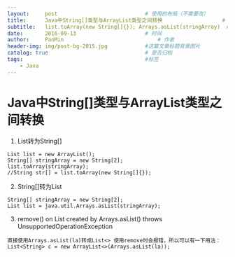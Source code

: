 ```yaml
---
layout:     post                            # 使用的布局（不需要改）
title:      Java中String[]类型与ArrayList类型之间转换                   # 标题
subtitle:   list.toArray(new String[]{}); Arrays.asList(stringArray)  #副标题
date:       2016-09-13                      # 时间
author:     PanMin                              # 作者
header-img: img/post-bg-2015.jpg            #这篇文章标题背景图片
catalog: true                               # 是否归档
tags:                                       #标签
    - Java
---
```



# Java中String[]类型与ArrayList类型之间转换

1. List转为String[]
```
List list = new ArrayList();
String[] stringArray = new String[2]; 
list.toArray(stringArray);    
//String str[] = list.toArray(new String[]{}); 
```

2. String[]转为List
```
String[] stringArray = new String[2]; 
List list = java.util.Arrays.asList(stringArray);
```

3. remove() on List created by Arrays.asList() throws UnsupportedOperationException
```
直接使用Arrays.asList(la)转成List<> 使用remove时会报错，所以可以有一下用法：
List<String> c = new ArrayList<>(Arrays.asList(la));
```